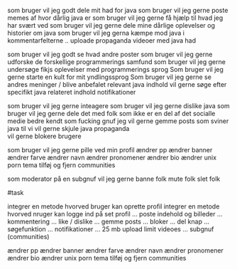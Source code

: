 som bruger vil jeg godt dele mit had for java
  som bruger vil jeg gerne poste memes af hvor dårlig java er
  som bruger vil jeg gerne få hjælp til hvad jeg har svært ved
  som bruger vil jeg gerne dele mine dårlige oplevelser og historier om java
  som bruger vil jeg gerna kæmpe mod java i kommentarfelterne
  .. uploade propaganda videoer med java had

som bruger vil jeg godt se hvad andre poster
  som bruger vil jeg gerne udforske de forskellige programmerings samfund
  som bruger vil jeg gerne undersøge fikjs oplevelser med programmerings sprog
  Som bruger vil jeg gerne starte en kult for mit yndlingssprog
  Som bruger vil jeg gerne se andres meninger / blive anbefalet relevant java indhold
  vil gerne søge efter specifikt java relateret indhold
  notifikationer 

som bruger vil jeg gerne inteagere
  som bruger vil jeg gerne dislike java
  som bruger vil jeg gerne dele det med folk som ikke er en del af det socialle medie bedre kendt som fucking gnuf
  jeg vil gerne gemme posts som sviner java til
  vi vil gerne skjule java propaganda  
  vil gerne blokere brugere

som bruger vil jeg gerne pille ved min profil
  ændrer pp
  ændrer banner
  ændrer farve
  ændrer navn
  ændrer pronomener
  ændrer bio
  ændrer unix porn tema
  tilføj og fjern communities
  
som moderator på en subgnuf vil jeg gerne banne folk
  mute folk
  slet folk
  
#task

integrer en metode hvorved bruger kan oprette profil
integrer en metode hvorved nruger kan logge ind på set profil
... poste indehold og billeder
... kommentering
... like / dislike
... gemme posts
... bloker
... del knap
... søgefunktion
... notifikationer
... 25 mb upload limit videoes
... subgnuf (communities)

  ændrer pp
  ændrer banner
  ændrer farve
  ændrer navn
  ændrer pronomener
  ændrer bio
  ændrer unix porn tema
  tilføj og fjern communities
